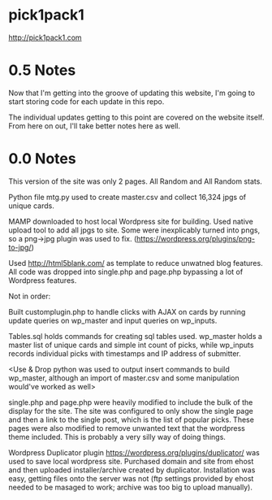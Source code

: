 # pick1pack1
http://pick1pack1.com

# 0.5 Notes

Now that I'm getting into the groove of updating this website, I'm going to start storing code for each update in this repo.

The individual updates getting to this point are covered on the website itself. From here on out, I'll take better notes here as well.

# 0.0 Notes

This version of the site was only 2 pages. All Random and All Random stats.

Python file mtg.py used to create master.csv and collect 16,324 jpgs of unique cards.

MAMP downloaded to host local Wordpress site for building. Used native upload tool to add all jpgs to site. Some were inexplicably turned into pngs, so a png->jpg plugin was used to fix. (https://wordpress.org/plugins/png-to-jpg/)

Used http://html5blank.com/ as template to reduce unwatned blog features. All code was dropped into single.php and page.php bypassing a lot of Wordpress features.

Not in order:

Built customplugin.php to handle clicks with AJAX on cards by running update queries on wp_master and input queries on wp_inputs.

Tables.sql holds commands for creating sql tables used. wp_master holds a master list of unique cards and simple int count of picks, while wp_inputs records individual picks with timestamps and IP address of submitter.

<Use & Drop python was used to output insert commands to build wp_master, although an import of master.csv and some manipulation would've worked as well>

single.php and page.php were heavily modified to include the bulk of the display for the site. The site was configured to only show the single page and then a link to the single post, which is the list of popular picks. These pages were also modified to remove unwanted text that the wordpress theme included. This is probably a very silly way of doing things.

Wordpress Duplicator plugin https://wordpress.org/plugins/duplicator/ was used to save local wordpress site. Purchased domain and site from ehost and then uploaded installer/archive created by duplicator. Installation was easy, getting files onto the server was not (ftp settings provided by ehost needed to be masaged to work; archive was too big to upload manually).



